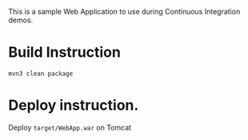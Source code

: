 This is a sample Web Application to use during Continuous Integration demos.

# Build Instruction

```
mvn3 clean package
```

# Deploy instruction.

Deploy ```target/WebApp.war``` on Tomcat
 
